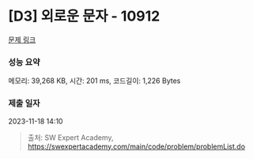 # [D3] 외로운 문자 - 10912 

[문제 링크](https://swexpertacademy.com/main/code/problem/problemDetail.do?contestProbId=AXVJuEvqLAADFASe) 

### 성능 요약

메모리: 39,268 KB, 시간: 201 ms, 코드길이: 1,226 Bytes

### 제출 일자

2023-11-18 14:10



> 출처: SW Expert Academy, https://swexpertacademy.com/main/code/problem/problemList.do